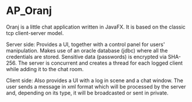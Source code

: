# AP_Oranj
Oranj is a little chat application written in JavaFX. It is based on the classic tcp client-server model.

Server side: Provides a UI, together with a control panel for users' manipulation. Makes use of an oracle database (jdbc) where all the credentials are stored. Sensitive data (passwords) is encrypted via SHA-256. The server is concurrent and creates a thread for each logged client while adding it to the chat room.

Client side: Also provides a UI with a log in scene and a chat window. The user sends a message in xml format which will be processed by the server and, depending on its type, it will be broadcasted or sent in private. 

